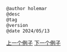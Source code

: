 
```markdown
@author holemar
@desc
@tag
@version 
@date 2024/05/13
```
		     

[上一个例子](206.md)    [下一个例子](208.md)